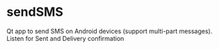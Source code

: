 # sendSMS
Qt app to send SMS on Android devices (support multi-part messages). Listen for Sent and Delivery confirmation
